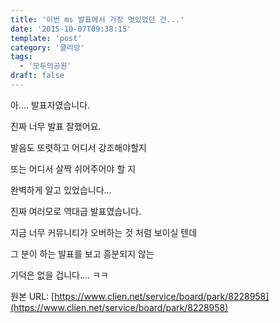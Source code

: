 ```yaml
---
title: '이번 ms 발표에서 가장 멋있었던 건...'
date: '2015-10-07T09:38:15'
template: 'post'
category: '클리앙'
tags: 
  - '모두의공원'
draft: false
---
```


아.... 발표자였습니다.  
  
진짜 너무 발표 잘했어요.  
  
발음도 또렷하고 어디서 강조해야할지  
  
또는 어디서 살짝 쉬어주어야 할 지  
  
완벽하게 알고 있었습니다...  
  
진짜 여러모로 역대급 발표였습니다.  
  
지금 너무 커뮤니티가 오버하는 것 처럼 보이실 텐데  
  
그 분이 하는 발표를 보고 흥분되지 않는  
  
기덕은 없을 겁니다.... ㅋㅋ

원본 URL: [https://www.clien.net/service/board/park/8228958](https://www.clien.net/service/board/park/8228958)